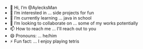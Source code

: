 - 👋 Hi, I’m @AylecksMan
- 👀 I’m interested in ... side projects for fun
- 🌱 I’m currently learning ... java in school
- 💞️ I’m looking to collaborate on ... some of my works potentially
- 📫 How to reach me ... I'll reach out to you
- 😄 Pronouns: ... he/him
- ⚡ Fun fact: ... I enjoy playing tetris

<!---
AylecksMan/AylecksMan is a ✨ special ✨ repository because its `README.md` (this file) appears on your GitHub profile.
You can click the Preview link to take a look at your changes.
--->
